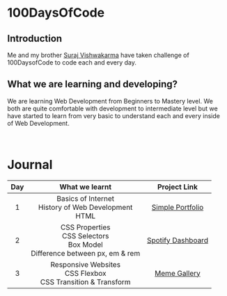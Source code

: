 # 100DaysOfCode

## Introduction

Me and my brother [Suraj Vishwakarma](https://github.com/surajondev) have taken challenge of 100DaysofCode to code each and every day. 

## What we are learning and developing?

We are learning Web Development from Beginners to Mastery level. We both are quite comfortable with development to intermediate level but 
we have started to learn from very basic to understand each and every inside of Web Development.

<br>

# Journal

| Day |                                What we learnt                               |               Project Link              |
|:---:|:--------------------------------------------------------------------------:|:---------------------------------------:|
| 1   | Basics of Internet <br> History of Web Development <br> HTML                   | [Simple Portfolio](https://100daysofcode-day1.netlify.app/) |
| 2   | CSS Properties <br> CSS Selectors <br> Box Model <br> Difference between px, em & rem | [Spotify Dashboard](https://100daysofcode-day2.netlify.app/) |
| 3   | Responsive Websites <br> CSS Flexbox <br> CSS Transition & Transform | [Meme Gallery](https://100daysofcode-day3.netlify.app/) |